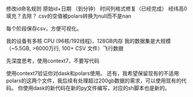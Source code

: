 修改id命名规则   原始id+日期 （到分钟）
时间列格式修复（已经完成）
经纬高0填充？去除？
csv的空值被polars转换为null而不是nan


每个阶段保存csv，方便可视化。

我的设备有多核 CPU (96核/192线程)，128GB内存
我的数据集是大规模（~5.5GB, >6000万行, 100+ CSV 文件）飞行数据

先深度思考，使用context7，不要写代码

使用context7验证你对dask和polars使用。
还有，我希望保留现有的不适用polars的这两个文件，我后续有处理超过200gb数据的需求，可以使用现有的代码。
你使用dask的新代码在新的py文件编写，对应的sh脚本也是新的。